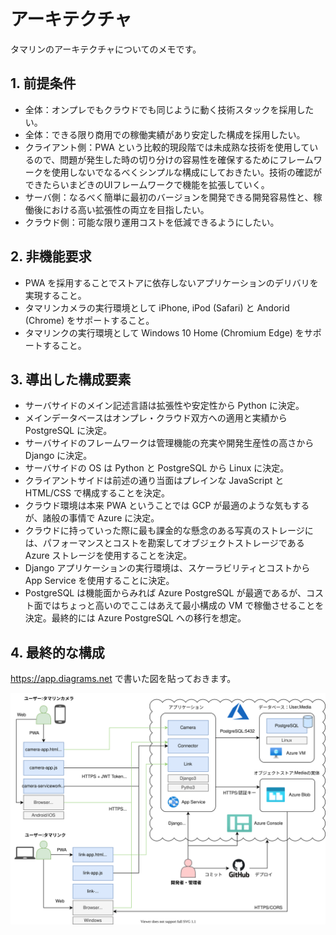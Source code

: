 # アーキテクチャ

タマリンのアーキテクチャについてのメモです。

## 1. 前提条件

- 全体：オンプレでもクラウドでも同じように動く技術スタックを採用したい。
- 全体：できる限り商用での稼働実績があり安定した構成を採用したい。
- クライアント側：PWA という比較的現段階では未成熟な技術を使用しているので、問題が発生した時の切り分けの容易性を確保するためにフレームワークを使用しないでなるべくシンプルな構成にしておきたい。技術の確認ができたらいまどきのUIフレームワークで機能を拡張していく。
- サーバ側：なるべく簡単に最初のバージョンを開発できる開発容易性と、稼働後における高い拡張性の両立を目指したい。
- クラウド側：可能な限り運用コストを低減できるようにしたい。

## 2. 非機能要求

- PWA を採用することでストアに依存しないアプリケーションのデリバリを実現すること。
- タマリンカメラの実行環境として iPhone, iPod (Safari) と Andorid (Chrome) をサポートすること。
- タマリンクの実行環境として Windows 10 Home (Chromium Edge) をサポートすること。

## 3. 導出した構成要素

- サーバサイドのメイン記述言語は拡張性や安定性から Python に決定。
- メインデータベースはオンプレ・クラウド双方への適用と実績から PostgreSQL に決定。
- サーバサイドのフレームワークは管理機能の充実や開発生産性の高さから Django に決定。
- サーバサイドの OS は Python と PostgreSQL から Linux に決定。
- クライアントサイドは前述の通り当面はプレインな JavaScript と HTML/CSS で構成することを決定。
- クラウド環境は本来 PWA ということでは GCP が最適のような気もするが、諸般の事情で Azure に決定。
- クラウドに持っていった際に最も課金的な懸念のある写真のストレージには、パフォーマンスとコストを勘案してオブジェクトストレージである Azure ストレージを使用することを決定。
- Django アプリケーションの実行環境は、スケーラビリティとコストから App Service を使用することに決定。
- PostgreSQL は機能面からみれば Azure PostgreSQL が最適であるが、コスト面ではちょっと高いのでここはあえて最小構成の VM で稼働させることを決定。最終的には Azure PostgreSQL への移行を想定。

## 4. 最終的な構成

<https://app.diagrams.net> で書いた図を貼っておきます。

[](./tamarin-overview.drawio.svg)
<img src="./tamarin-overview.drawio.svg">
